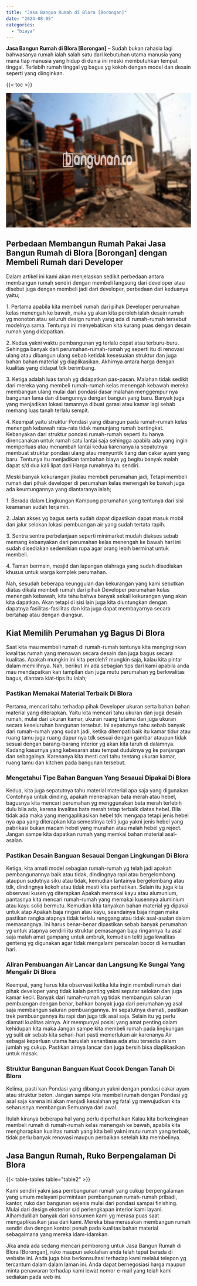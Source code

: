 ```yaml
---
title: "Jasa Bangun Rumah di Blora [Borongan]"
date: "2024-08-05"
categories: 
  - "biaya"
---
```


**Jasa Bangun Rumah di Blora \[Borongan\]** – Sudah bukan rahasia lagi bahwasanya rumah ialah salah satu dari kebutuhan utama manusia yang mana tiap manusia yang hidup di dunia ini meski membutuhkan tempat tinggal. Terlebih rumah tinggal yg bagus yg kokoh dengan model dan desain seperti yang diinginkan.

{{< toc >}}

![Jasa Bangun Rumah di Blora [Borongan]](/images/borong-bangunan-43.png)

## Perbedaan Membangun Rumah Pakai Jasa Bangun Rumah di Blora \[Borongan\] dengan Membeli Rumah dari Developer

Dalam artikel ini kami akan menjelaskan sedikit perbedaan antara membangun rumah sendiri dengan membeli langsung dari developer atau disebut juga dengan membeli jadi dari developer, perbedaan dari keduanya yaitu;

1\. Pertama apabila kita membeli rumah dari pihak Developer perumahan kelas menengah ke bawah, maka yg akan kita peroleh ialah desain rumah yg monoton atau seluruh design rumah yang ada di rumah-rumah tersebut modelnya sama. Tentunya ini menyebabkan kita kurang puas dengan desain rumah yang didapatkan.

2\. Kedua yakni waktu pembangunan yg terlalu cepat atau terburu-buru. Sehingga banyak dari perumahan-rumah-rumah yg seperti itu di renovasi ulang atau dibangun ulang sebab ketidak kesesuaian struktur dan juga bahan bahan material yg diaplikasikan. Akhirnya antara harga dengan kualitas yang didapat tdk berimbang.

3\. Ketiga adalah luas tanah yg didapatkan pas-pasan. Malahan tidak sedikit dari mereka yang membeli rumah-rumah kelas menengah kebawah mereka membangun ulang mulai dari pondasi dasar malahan menggempur nya bangunan lama dan dibangunnya dengan bangun yang baru. Banyak juga yang menjadikan lokasi tamannya dibuat garasi atau kamar lagi sebab memang luas tanah terlalu sempit.

4\. Keempat yaitu struktur Pondasi yang dibangun pada rumah-rumah kelas menengah kebawah rata-rata tidak menunjang rumah bertingkat. Kebanyakan dari struktur pondasi rumah-rumah seperti itu hanya direncanakan untuk rumah satu lantai saja sehingga apabila ada yang ingin memperluas atau menambah lantai kedua karenanya ia sepatutnya membuat struktur pondasi ulang atau menyuntik tiang dan cakar ayam yang baru. Tentunya itu menjadikan tambahan biaya yg begitu banyak malah dapat s/d dua kali lipat dari Harga rumahnya itu sendiri.

Meski banyak kekurangan jikalau membeli perumahan jadi, Tetapi membeli rumah dari pihak developer di perumahan kelas menengah ke bawah juga ada keuntungannya yang diantaranya ialah;

1\. Berada dalam Lingkungan Kampung perumahan yang tentunya dari sisi keamanan sudah terjamin.

2\. Jalan akses yg bagus serta sudah dapat dipastikan dapat masuk mobil dan jalur selokan lokasi pembuangan air yang sudah tertata rapih.

3\. Sentra sentra perbelanjaan seperti minimarket mudah diakses sebab memang kebanyakan dari perumahan kelas menengah ke bawah hari ini sudah disediakan sedemikian rupa agar orang lebih berminat untuk membeli.

4\. Taman bermain, mesjid dan lapangan olahraga yang sudah disediakan khusus untuk warga komplek perumahan.

Nah, sesudah beberapa keunggulan dan kekurangan yang kami sebutkan diatas dikala membeli rumah dari pihak Developer perumahan kelas menengah kebawah, kita tahu bahwa banyak sekali kekurangan yang akan kita dapatkan. Akan tetapi di sisi lain juga kita diuntungkan dengan dapatnya fasilitas-fasilitas dan kita juga dapat membayarnya secara bertahap atau dengan diangsur.

## Kiat Memilih Perumahan yg Bagus Di Blora

Saat kita mau membeli rumah di rumah-rumah tentunya kita menginginkan kwalitas rumah yang menawan secara desain dan juga bagus secara kualitas. Apakah mungkin ini kita peroleh? mungkin saja, kalau kita pintar dalam memilihnya. Nah, berikut ini ada sebagian tips dari kami apabila anda mau mendapatkan kan tampilan dan juga mutu perumahan yg berkwalitas bagus, diantara kiat-tips Itu ialah;

### Pastikan Memakai Material Terbaik Di Blora

Pertama, mencari tahu terhadap pihak Developer ukuran serta bahan bahan material yang diterapkan. Yaitu kita mencari tahu ukuran dan juga desain rumah, mulai dari ukuran kamar, ukuran ruang tetamu dan juga ukuran secara keseluruhan bangunan tersebut. Ini sepatutnya tahu sebab banyak dari rumah-rumah yang sudah jadi, ketika ditempati baik itu kamar tidur atau ruang tamu juga ruang dapur nya tdk sesuai dengan gambar ataupun tidak sesuai dengan barang-barang interior yg akan kita taruh di dalamnya. Kadang kasurnya yang kebesaran atau tempat duduknya yg ke panjangan dan sebagainya. Karenanya kita mesti cari tahu tentang ukuran kamar, ruang tamu dan kitchen pada bangunan tersebut.

### Mengetahui Tipe Bahan Banguan Yang Sesauai Dipakai Di Blora

Kedua, kita juga sepatutnya tahu material material apa saja yang digunakan. Contohnya untuk dinding, apakah menerapkan bata merah atau hebel, bagusnya kita mencari perumahan yg menggunakan bata merah terlebih dulu bila ada, karena kwalitas bata merah tetap terbaik diatas hebel. Bila tidak ada maka yang mengaplikasikan hebel tdk mengapa tetapi jenis hebel nya apa yang diterapkan kita semestinya teliti juga yakni jenis hebel yang pabrikasi bukan macam hebel yang murahan atau malah hebel yg reject. Jangan sampe kita dapatkan rumah yang memkai bahan material asal-asalan.

### Pastikan Desain Banguan Sesauai Dengan Lingkungan Di Blora

Ketiga, kita amati model sebagian rumah-rumah yg telah jadi apakah pembangunannya baik atau tidak, dindingnya rapi atau bergelombang ataupun sudutnya siku atau tidak, kemudian lantainya bergelombang atau tdk, dindingnya kokoh atau tidak mesti kita perhatikan. Selain itu juga kita observasi kusen yg diterapkan Apakah memakai kayu atau alumunium, pantasnya kita mencari rumah-rumah yang memakai kusennya aluminium atau kayu solid bermutu. Kemudian kita tanyakan bahan material yg dipakai untuk atap Apakah baja ringan atau kayu, seandainya baja ringan maka pastikan rangka atapnya tidak terlalu renggang atau tidak asal-asalan dalam memasangnya. Ini harus benar-benar dipastikan sebab banyak perumahan yg untuk atapnya sendiri itu struktur pemasangan baja ringannya itu asal saja malah amat gampang untuk ambruk, kemudian teliti juga kwalitas genteng yg digunakan agar tidak mengalami persoalan bocor di kemudian hari.

### Aliran Pembuangan Air Lancar dan Langsung Ke Sungai Yang Mengalir Di Blora

Keempat, yang harus kita observasi ketika kita ingin membeli rumah dari pihak developer yang tidak kalah penting yakni seputar selokan dan juga kamar kecil. Banyak dari rumah-rumah yg tidak membangun saluran pembuangan dengan benar, bahkan banyak juga dari perumahan yg asal saja membangun saluran pembuangannya. Ini sepatutnya diamati, pastikan trek pembuangannya itu rapi dan juga tdk asal saja. Selain itu yg perlu diamati kualitas airnya. Air mempunyai posisi yang amat penting dalam kehidupan kita maka Jangan sampe kita membeli rumah pada lingkungan yg sulit air sebab kita sehari-hari pasti memerlukan air karenanya Air sebagai keperluan utama haruslah senantiasa ada atau tersedia dalam jumlah yg cukup. Pastikan airnya lancar dan juga bersih bisa diaplikasikan untuk masak.

### Struktur Bangunan Banguan Kuat Cocok Dengan Tanah Di Blora

Kelima, pasti kan Pondasi yang dibangun yakni dengan pondasi cakar ayam atau struktur beton. Jangan sampe kita membeli rumah dengan Pondasi yg asal saja karena ini akan menjadi kesalahan yg fatal yg mewujudkan kita seharusnya membangun Semuanya dari awal.

Itulah kiranya beberapa hal yang perlu diperhatikan Kalau kita berkeinginan membeli rumah di rumah-rumah kelas menengah ke bawah, apabila kita mengharapkan kualitas rumah yang kita beli yakni mutu rumah yang terbaik, tidak perlu banyak renovasi maupun perbaikan setelah kita membelinya.

## Jasa Bangun Rumah, Ruko Berpengalaman Di Blora

{{< table-tables table="table2" >}}

Kami sendiri yakni jasa pembangunan rumah yang cukup berpengalaman yang umum melayani permintaan pembangunan rumah-rumah pribadi, kantor, ruko dan bangunan sejenis mulai dari pondasi sampai finishing. Mulai dari design eksterior s/d perlengkapan interior kami layani. Alhamdulillah banyak dari konsumen kami yg merasa puas saat mengaplikasikan jasa dari kami. Mereka bisa merasakan membangun rumah sendiri dan dengan kontrol penuh pada kualitas bahan material sebagaimana yang mereka idam-idamkan.

Jika anda ada sedang mencari pemborong untuk Jasa Bangun Rumah di Blora \[Borongan\], ruko maupun sekolahan anda telah tepat berada di website ini. Anda juga bisa berkonsultasi terhadap kami melalui telepon yg tercantum dalam dalam laman ini. Anda dapat bernegosiasi harga maupun minta penawaran terhadap kami lewat nomor e-mail yang telah kami sediakan pada web ini.
